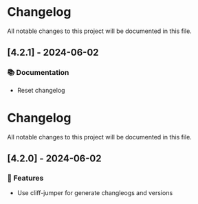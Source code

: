 # Changelog

All notable changes to this project will be documented in this file.

## [4.2.1] - 2024-06-02

### 📚 Documentation

- Reset changelog

# Changelog

All notable changes to this project will be documented in this file.

## [4.2.0] - 2024-06-02

### 🚀 Features

- Use cliff-jumper for generate changleogs and versions
